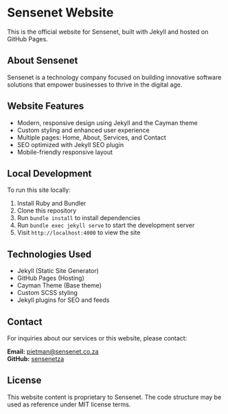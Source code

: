 # Sensenet Website

This is the official website for Sensenet, built with Jekyll and hosted on GitHub Pages.

## About Sensenet

Sensenet is a technology company focused on building innovative software solutions that empower businesses to thrive in the digital age.

## Website Features

- Modern, responsive design using Jekyll and the Cayman theme
- Custom styling and enhanced user experience
- Multiple pages: Home, About, Services, and Contact
- SEO optimized with Jekyll SEO plugin
- Mobile-friendly responsive layout

## Local Development

To run this site locally:

1. Install Ruby and Bundler
2. Clone this repository
3. Run `bundle install` to install dependencies
4. Run `bundle exec jekyll serve` to start the development server
5. Visit `http://localhost:4000` to view the site

## Technologies Used

- Jekyll (Static Site Generator)
- GitHub Pages (Hosting)
- Cayman Theme (Base theme)
- Custom SCSS styling
- Jekyll plugins for SEO and feeds

## Contact

For inquiries about our services or this website, please contact:

**Email:** [pietman@sensenet.co.za](mailto:pietman@sensenet.co.za)  
**GitHub:** [sensenetza](https://github.com/sensenetza)

## License

This website content is proprietary to Sensenet. The code structure may be used as reference under MIT license terms.
